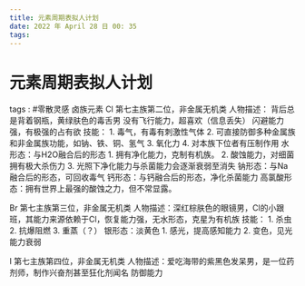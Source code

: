 ```yaml
---
title: 元素周期表拟人计划
date: 2022 年 April 28 日 00: 35
tags: 
---
```

# 元素周期表拟人计划
tags : #零散灵感
卤族元素
Cl 
	第七主族第二位，非金属无机类
	人物描述：
		背后总是背着钢瓶，黄绿肤色的毒舌男
		没有飞行能力，超喜欢（信息丢失）
		闪避能力强，有极强的占有欲
	技能：
		1. 毒气，有毒有刺激性气体
		2. 可直接防御多种金属族和非金属族功能，如钠、铁、铜、氢气
		3. 氧化力
		4. 对本族下位者有压制作用
	水形态：与H2O融合后的形态
		1. 拥有净化能力，克制有机族。
		2. 酸蚀能力，对细菌拥有极大杀伤力
		3. 光照下净化能力与杀菌能力会逐渐衰弱至消失
	钠形态：与Na融合后的形态，可回收毒气
	钙形态：与钙融合后的形态，净化杀菌能力
	高氯酸形态：拥有世界上最强的酸蚀之力，但不常显露。

Br 
	第七主族第三位，非金属无机类
	人物描述：深红棕肤色的眼镜男，Cl的小跟班，其能力来源依赖于Cl，恢复能力强，无水形态，克星为有机族
	技能：
		1. 杀虫
		2. 抗爆阻燃
		3. 重蒸（？）
	银形态：淡黄色
		1. 感光，提高感知能力
		2. 变色，见光能力衰弱

I 
	第七主族第四位，非金属无机类
	人物描述：爱吃海带的紫黑色发呆男，是一位药剂师，制作兴奋剂甚至狂化剂闻名
	防御能力



